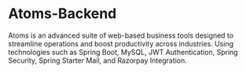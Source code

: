 # Atoms-Backend
Atoms is an advanced suite of web-based business tools designed to streamline operations and boost productivity across industries. Using technologies such as Spring Boot, MySQL, JWT Authentication, Spring Security, Spring Starter Mail, and Razorpay Integration.
